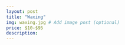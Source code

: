 ```yaml
---
layout: post
title: "Waxing"
img: waxing.jpg # Add image post (optional)
price: $10-$95
description:
---
```


